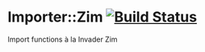 
# Importer::Zim [![Build Status](https://travis-ci.org/aferreira/cpan-Importer-Zim.svg?branch=master)](https://travis-ci.org/aferreira/cpan-Importer-Zim)
Import functions à la Invader Zim
